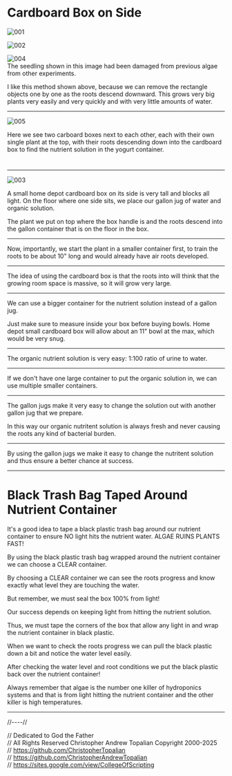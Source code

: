 # Cardboard Box on Side

![001](textures/001.png)  

![002](textures/002.png)  

![004](textures/004.png)  
The seedling shown in this image had been damaged from previous algae from other experiments.  

I like this method shown above, because we can remove the rectangle objects one by one as the roots descend downward.
This grows very big plants very easily and very quickly and with very little amounts of water.

---

![005](textures/005.png)  

Here we see two carboard boxes next to each other, each with their own single plant at the top, with their roots descending down into the cardboard box to find the nutrient solution in the yogurt container.  

> #

---

![003](textures/003.png)  

A small home depot cardboard box on its side is very tall and blocks all light. On the floor where one side sits, we place our gallon jug of water and organic solution.

The plant we put on top where the box handle is and the roots descend into the gallon container that is on the floor in the box.

---

Now, importantly, we start the plant in a smaller container first, to train the roots to be about 10" long and would already have air roots developed.

---

The idea of using the cardboard box is that the roots into will think that the growing room space is massive, so it will grow very large.

---

We can use a bigger container for the nutrient solution instead of a gallon jug.  

Just make sure to measure inside your box before buying bowls. Home depot small cardboard box will allow about an 11" bowl at the max, which would be very snug.  

---

The organic nutrient solution is very easy:
1:100 ratio of urine to water.

---

If we don't have one large container to put the organic solution in, we can use multiple smaller containers.

---

The gallon jugs make it very easy to change the solution out with another gallon jug that we prepare.

In this way our organic nutritent solution is always fresh and never causing the roots any kind of bacterial burden.

---

By using the gallon jugs we make it easy to change the nutritent solution and thus ensure a better chance at success.

---

# Black Trash Bag Taped Around Nutrient Container
It's a good idea to tape a black plastic trash bag around our nutrient container to ensure NO light hits the nutrient water. ALGAE RUINS PLANTS FAST!

By using the black plastic trash bag wrapped around the nutrient container we can choose a CLEAR container.

By choosing a CLEAR container we can see the roots progress and know exactly what level they are touching the water.

But remember, we must seal the box 100% from light!

Our success depends on keeping light from hitting the nutrient solution.

Thus, we must tape the corners of the box that allow any light in and wrap the nutrient container in black plastic.  

When we want to check the roots progress we can pull the black plastic down a bit and notice the water level easily. 

After checking the water level and root conditions we put the black plastic back over the nutrient container!

Always remember that algae is the number one killer of hydroponics systems and that is from light hitting the nutrient container and the other killer is high temperatures.  

---

//----//

// Dedicated to God the Father  
// All Rights Reserved Christopher Andrew Topalian Copyright 2000-2025  
// https://github.com/ChristopherTopalian  
// https://github.com/ChristopherAndrewTopalian  
// https://sites.google.com/view/CollegeOfScripting  

